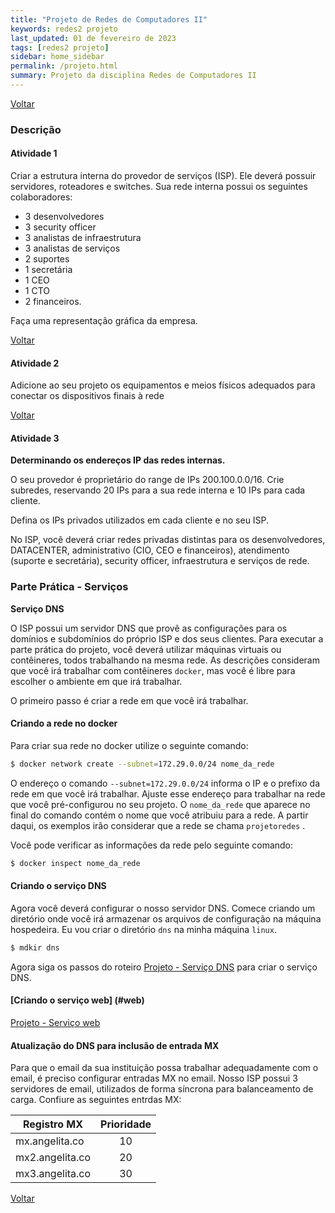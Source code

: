 ```yaml
---
title: "Projeto de Redes de Computadores II"
keywords: redes2 projeto
last_updated: 01 de fevereiro de 2023 
tags: [redes2 projeto]
sidebar: home_sidebar
permalink: /projeto.html
summary: Projeto da disciplina Redes de Computadores II 
---
```

[Voltar](/redes2.html)

### Descrição
#### Atividade 1
Criar a estrutura interna do provedor de serviços (ISP). 
Ele deverá possuir servidores, roteadores e switches. 
Sua rede interna possui os seguintes colaboradores: 
- 3 desenvolvedores
- 3 security officer
- 3 analistas de infraestrutura
- 3 analistas de serviços
- 2 suportes
- 1 secretária
- 1 CEO
- 1 CTO 
- 2 financeiros. 

Faça uma representação gráfica da empresa.

[Voltar](/redes2.html)

#### Atividade 2
Adicione ao seu projeto os equipamentos e meios físicos adequados para conectar os dispositivos finais à rede

[Voltar](/redes2.html)

#### Atividade 3
**Determinando os endereços IP das redes internas.**

O seu provedor é proprietário do range de IPs 200.100.0.0/16. 
Crie subredes, reservando 20 IPs para a sua rede interna e 10 IPs para cada cliente. 

Defina os IPs privados utilizados em cada cliente e no seu ISP. 

No ISP,  você deverá criar redes privadas distintas para os desenvolvedores, DATACENTER, administrativo (CIO, CEO e financeiros), atendimento (suporte e secretária), security officer, infraestrutura e serviços de rede.


### Parte Prática - Serviços
**Serviço DNS**

O ISP possui um servidor DNS que provê as configurações para os domínios e subdomínios do próprio ISP e dos seus clientes.
Para executar a parte prática do projeto, você deverá utilizar máquinas virtuais ou contêineres, todos trabalhando na mesma rede.
As descrições consideram que você irá trabalhar com contêineres `docker`, mas você é libre para escolher o ambiente em que irá trabalhar.

O primeiro passo é criar a rede em que você irá trabalhar.

#### Criando a rede no docker

Para criar sua rede no docker utilize o seguinte comando:

```bash
$ docker network create --subnet=172.29.0.0/24 nome_da_rede
```

O endereço o comando `--subnet=172.29.0.0/24`  informa o IP e o prefixo da rede em que você irá trabalhar. Ajuste esse endereço para trabalhar na rede que você pré-configurou no seu projeto. O `nome_da_rede` que aparece no final do comando contém o nome que você atribuiu para a rede. A partir daqui, os exemplos irão considerar que a rede se chama `projetoredes` .

Você pode verificar as informações da rede pelo seguinte comando:
```bash
$ docker inspect nome_da_rede
```

#### Criando o serviço DNS
Agora você deverá configurar o nosso servidor DNS. Comece criando um diretório onde você irá armazenar os arquivos de configuração na máquina hospedeira. Eu vou criar o diretório `dns` na minha máquina `linux`.
```bash
$ mdkir dns
```

Agora siga os passos do roteiro [Projeto - Serviço DNS](/projeto_dns.html) para criar o serviço DNS.


#### [Criando o serviço web] (#web)

[Projeto - Serviço web](/projeto_web.html) 

#### Atualização do DNS para inclusão de entrada MX

Para que o email da sua instituição possa trabalhar adequadamente com o email, é preciso configurar entradas MX no email.
Nosso ISP possui 3 servidores de email, utilizados de forma síncrona para balanceamento de carga. Confiure as seguintes entrdas MX:

| Registro MX        | Prioridade |
|--------------------|:------------:|
| mx.angelita.co     |     10     |
| mx2.angelita.co    |     20     |
| mx3.angelita.co    |     30     |




[Voltar](/redes2.html)
